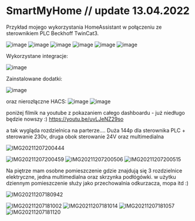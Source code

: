 # SmartMyHome // update 13.04.2022

Przykład mojego wykorzystania HomeAssistant w połączeniu ze sterownikiem PLC Beckhoff TwinCat3.

![image](https://github.com/Murcin86/SmartMyHome/assets/95655881/c7088f43-8fd2-4b88-a0de-33a6422d2e3d)
![image](https://github.com/Murcin86/SmartMyHome/assets/95655881/f2bb50ac-063e-4d49-8b5a-8f427715a33f)
![image](https://github.com/Murcin86/SmartMyHome/assets/95655881/d52d2d33-99e2-4e49-9efa-c3d7a43d19e8)
![image](https://github.com/Murcin86/SmartMyHome/assets/95655881/15c6d66a-4d35-4170-9a3b-45512f60adcb)
![image](https://github.com/Murcin86/SmartMyHome/assets/95655881/df37c889-3107-40bc-bbf0-7b2f681137e7)
![image](https://github.com/Murcin86/SmartMyHome/assets/95655881/e8f27e82-99f6-41a9-a04a-8c8533beafa4)



Wykorzystane integracje:

![image](https://github.com/Murcin86/SmartMyHome/assets/95655881/b40011c8-87f9-473f-b474-1162d0f2bd1b)


Zainstalowane dodatki:

![image](https://github.com/Murcin86/SmartMyHome/assets/95655881/37689671-d2e2-4155-af74-981bee0c1518)


oraz nierozłączne HACS:
![image](https://github.com/Murcin86/SmartMyHome/assets/95655881/d5409326-bd42-4b48-9826-6b3cb92e49eb)
![image](https://github.com/Murcin86/SmartMyHome/assets/95655881/993ca718-64df-4aa9-8483-3a066e0a35b8)




poniżej filmik na youtube z pokazaniem całego dashboardu - już niedługo będzie nowszy :)
https://youtu.be/uvLJeNZ29so

a tak wygląda rozdzielnica na parterze.... Duża 144p dla sterownika PLC + sterowanie 230v, druga obok sterowanie 24V oraz multimedialna

![IMG20211207200444](https://user-images.githubusercontent.com/95655881/145090823-6ab70344-7b4e-43bc-b9a5-5145068ddf22.jpg)

![IMG20211207200459](https://user-images.githubusercontent.com/95655881/145090825-c37d2552-cbea-4b75-94ed-1d5fd204dc34.jpg)
![IMG20211207200506](https://user-images.githubusercontent.com/95655881/145090828-0d72d0d8-c652-4dc1-b3bd-ca13b89cc36b.jpg)
![IMG20211207200515](https://user-images.githubusercontent.com/95655881/145090829-1c32f993-68c2-446d-abc6-7d8703436dbf.jpg)


Na piętrze mam osobne pomieszczenie gdzie znajdują się 3 rozdzielnice elektryczne, jedna multimedialna oraz skrzynka podłógówki. w użytku dziennym pomieszczenie służy jako przechowalnia odkurzacza, mopa itd :)

![IMG20211207180942](https://user-images.githubusercontent.com/95655881/145079941-257f4a01-e42e-4d7d-b011-c60dd822b540.jpg)

![IMG20211207181002](https://user-images.githubusercontent.com/95655881/145079952-0df61e15-295d-4118-8041-9366ec892501.jpg)
![IMG20211207181014](https://user-images.githubusercontent.com/95655881/145079959-27f23d06-2ff6-415c-98a8-1c33c48d43df.jpg)
![IMG20211207181057](https://user-images.githubusercontent.com/95655881/145079971-ef365f18-b7d4-4ae6-ba0d-7d7a3f4e25f0.jpg)
![IMG20211207181120](https://user-images.githubusercontent.com/95655881/145079977-a1e6ceea-9977-4bab-855b-262251611223.jpg)
